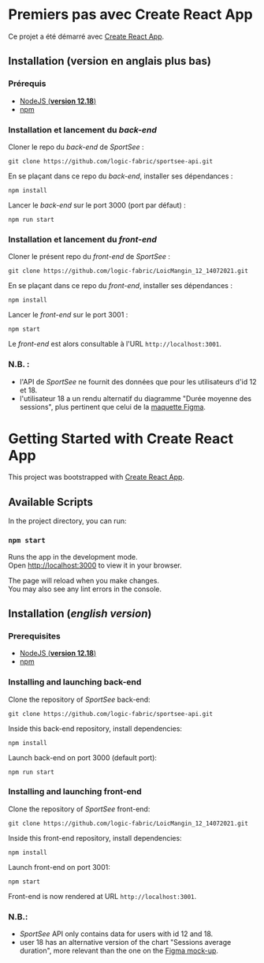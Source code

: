 # Premiers pas avec Create React App

Ce projet a été démarré avec [Create React App](https://github.com/facebook/create-react-app).

## Installation (version en anglais plus bas)

### Prérequis

- [NodeJS (**version 12.18**)](https://nodejs.org/en/)
- [npm](https://www.npmjs.com/)

### Installation et lancement du _back-end_

Cloner le repo du _back-end_ de _SportSee_ :

`git clone https://github.com/logic-fabric/sportsee-api.git`

En se plaçant dans ce repo du _back-end_, installer ses dépendances :

`npm install`

Lancer le _back-end_ sur le port 3000 (port par défaut) :

`npm run start`

### Installation et lancement du _front-end_

Cloner le présent repo du _front-end_ de _SportSee_ :

`git clone https://github.com/logic-fabric/LoicMangin_12_14072021.git`

En se plaçant dans ce repo du _front-end_, installer ses dépendances :

`npm install`

Lancer le _front-end_ sur le port 3001 :

`npm start`

Le _front-end_ est alors consultable à l'URL `http://localhost:3001`.

### N.B. :

- l'API de _SportSee_ ne fournit des données que pour les utilisateurs d'id 12 et 18.
- l'utilisateur 18 a un rendu alternatif du diagramme "Durée moyenne des sessions", plus pertinent que celui de la [maquette Figma](https://www.figma.com/file/BMomGVZqLZb811mDMShpLu/UI-design-Sportify-FR).

# Getting Started with Create React App

This project was bootstrapped with [Create React App](https://github.com/facebook/create-react-app).

## Available Scripts

In the project directory, you can run:

### `npm start`

Runs the app in the development mode.\
Open [http://localhost:3000](http://localhost:3000) to view it in your browser.

The page will reload when you make changes.\
You may also see any lint errors in the console.

## Installation (_english version_)

### Prerequisites

- [NodeJS (**version 12.18**)](https://nodejs.org/en/)
- [npm](https://www.npmjs.com/)

### Installing and launching back-end

Clone the repository of _SportSee_ back-end:

`git clone https://github.com/logic-fabric/sportsee-api.git`

Inside this back-end repository, install dependencies:

`npm install`

Launch back-end on port 3000 (default port):

`npm run start`

### Installing and launching front-end

Clone the repository of _SportSee_ front-end:

`git clone https://github.com/logic-fabric/LoicMangin_12_14072021.git`

Inside this front-end repository, install dependencies:

`npm install`

Launch front-end on port 3001:

`npm start`

Front-end is now rendered at URL `http://localhost:3001`.

### N.B.:

- _SportSee_ API only contains data for users with id 12 and 18.
- user 18 has an alternative version of the chart "Sessions average duration", more relevant than the one on the [Figma mock-up](https://www.figma.com/file/BMomGVZqLZb811mDMShpLu/UI-design-Sportify-FR).











